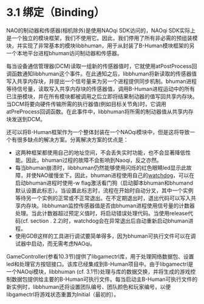 # 3.1 绑定（Binding）

NAO的制动器和传感器(相机除外)是使用NAOqi SDK访问的，NAOqi SDK实际上是一个独立的模块框架，我们不使用它。因此，我们停用了所有非必需的预组装模块，并实现了非常基本的模块libbhuman，用于从封装了B-Human模块框架的另一个本地平台进程bhuman访问制动器和传感器。

每当设备通信管理器(DCM)读取一组新的传感器值时，它就使用atPostProcess回调函数通知libbhuman这个事件。在此通知之后，libbhuman将新读取的传感器值写入共享内存块，并提出一个信号量来为另一个进程提供同步机制。bhuman进程等待信号量，读取写入共享内存块的传感器值，调用B-Human进程运动中的所有已注册模块，并在所有模块都被调用之后立即将结果制动器的值写回共享内存块。当DCM将要向硬件传输所需的执行器值(例如目标关节角)时，它调用atPreProcess回调函数。在此事件中，libbhuman将所需的制动器值从共享内存块发送到DCM。

还可以将B-Human框架作为一个整体封装在一个NAOqi模块中，但是这将导致一个有很多缺点的解决方案。分离解决方案的优点是：

+ 这两种框架都使用自己的地址空间，不会丢失实时功能，也不会显著降低性能。因此，bhuman过程的故障不会影响到Naoqi，反之亦然。
+ 每当bhuman崩溃时，libbhuman仍然能够使用闪烁的红色眼睛led显示此故障，并使NAO缓慢坐下。因此，bhuman进程使用自己的[watchdog](../Start/Dictionary.md#watchdog)，可以在启动bhuman进程时使用-w flag激活看门狗（启动脚本bhuman和bhumand默认设置此标志）。当设置此标志时，流程在开始时自动分叉，其中一个实例等待另一个实例的正常或不正常退出。在不定期退出时，退出代码可以写入共享内存块。libbhuman监控传感器值是否由bhuman进程使用信号量的计数器处理。当此计数器超过预定义值时，将启动错误处理代码。当使用release代码(cf. section . 2.2)时，watchdog会在异常退出后自动重新启动bhuman进程。
+ 使用GDB这样的工具进行调试要简单得多，因为bhuman可执行文件可以在调试器中启动，而无需考虑NAOqi。

GameController(参看10.3节)提供了libgamectrl库，用于处理网络数据包、设置led和处理官方按钮接口。该库已经集成到B-Human项目中。由于libgamectrl是一个NAOqi模块，libbhuman (cf. 3.1节)处理与库的数据交换，并将生成的游戏控制数据包提供给主要的B-Human可执行文件。每当启动主B-Human可执行文件的新实例时，libbhuman还将设置团队编号、团队颜色和玩家编号，以便libgamectrl将游戏状态重置为Initial（最初的）。

